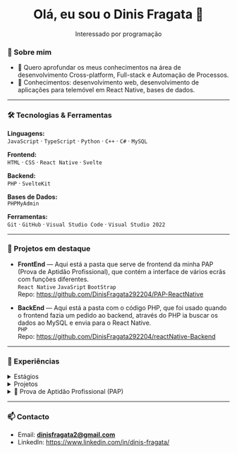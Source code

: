 <h1 align="center">Olá, eu sou o Dinis Fragata 👋</h1>

<p align="center">
  Interessado por programação
</p>


### 🚀 Sobre mim
- 🎯 Quero aprofundar os meus conhecimentos na área de desenvolvimento Cross-platform, Full-stack e Automação de Processos.
- 🧠 Conhecimentos: desenvolvimento web, desenvolvimento de aplicações para telemóvel em React Native, bases de dados.

---

### 🛠️ Tecnologias & Ferramentas
<div>
  
**Linguagens:**  
`JavaScript` · `TypeScript` · `Python` · `C++` · `C#` · `MySQL`

**Frontend:**  
`HTML` · `CSS` · `React Native` · `Svelte`

**Backend:**  
`PHP` · `SvelteKit`

**Bases de Dados:**  
`PHPMyAdmin`

**Ferramentas:**  
`Git` · `GitHub` · `Visual Studio Code` · `Visual Studio 2022`

</div>

---

### 📌 Projetos em destaque
- **FrontEnd** — Aqui está a pasta que serve de frontend da minha PAP (Prova de Aptidão Profissional), que contém a interface de vários ecrãs com funções diferentes.  
  `React Native` `JavaSript` `BootStrap`  
  Repo: https://github.com/DinisFragata292204/PAP-ReactNative

- **BackEnd** — Aqui está a pasta com o código PHP, que foi usado quando o frontend fazia um pedido ao backend, através do PHP ia buscar os dados ao MySQL e envia para o React Native.  
  `PHP`  
  Repo: https://github.com/DinisFragata292204/reactNative-Backend


---

### 🧭 Experiências
<details>
  <summary>Estágios</summary>
  <details>
    <summary>1º Estágio (150 horas)</summary>

      No meu 1º ano do meu curso de programador de informática realizei o meu estágio numa rádio local, trabalhei na área de multimídia e edição de som.
  </details>
  <details>
    <summary>2º Estágio (150 horas)</summary>

    No 2º ano do curso de programador de informática, estagiei na Câmara Municipal da Sertã, tendo desenvolvido uma agenda telefónica Web, atualizando Software e instalando redes locais.
  </details>
  <details>
    <summary>3º Estágio (300 horas)</summary>

    No meu último ano do curso de programador de informática, estagiei ao abrigo do programa Erasmus+ na Dilium SRL, em Itália, onde atualizei vários Websites que promovem os produtos da empresa e criei 2 Websites.
  </details>
</details>
<details>
  <summary>Projetos</summary>

Vazio por enquato.
</details>
<details>
  <summary>📱 Prova de Aptidão Profissional (PAP)</summary>

Durante a minha **Prova de Aptidão Profissional (PAP)** desenvolvi uma aplicação móvel e um website para a minha escola.  
O projeto incluía as seguintes funcionalidades:

- 🔐 **Sistema de autenticação** — login e gestão de utilizadores;  
- 🍽️ **Registo de senhas de almoço**;  
- 🚪 **Registo de entradas e saídas**;  
- 📅 **Gestão de atividades**;
- 📝 **Registo e consulta de notas**;

📌 **Duração:** 7 meses (part-time).
🏆 **Resultado:** Projeto concluído com nota máxima, 20 valores.  

---

### ⚙️ Tecnologias Utilizadas  
<div align="center">

| **Frontend** | **Backend** | **Base de Dados** |
|--------------|-------------|-------------------|
| React Native | PHP         | MySQL             |

</div>

---

### 🛠️ Ferramentas de Apoio  
<div align="center">

`Visual Studio Code` · `XAMPP` · `PHPMyAdmin` · `cron-job.org`  
`Ngrok` · `Live Share` · `localtunnel` · `SendGrid` · `Expo Go`

</div>

---

📷 Para veres algumas imagens do layout:  
➡️ [Google Drive - Interfaces do resultado final](https://drive.google.com/drive/folders/1JynohSephgTuHeBbBipc3T81ufNdVewT?usp=drive_link)

</details>

---

### 📫 Contacto
- Email: **dinisfragata2@gmail.com**
- LinkedIn: https://www.linkedin.com/in/dinis-fragata/
